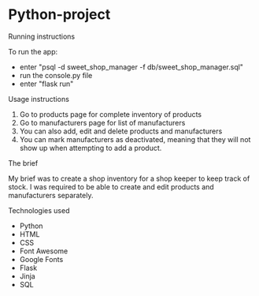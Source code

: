 # Python-project

Running instructions

To run the app:
- enter "psql -d sweet_shop_manager -f db/sweet_shop_manager.sql"
- run the console.py file
- enter "flask run"

Usage instructions

1. Go to products page for complete inventory of products
2. Go to manufacturers page for list of manufacturers
3. You can also add, edit and delete products and manufacturers
4. You can mark manufacturers as deactivated, meaning that they will not show up when attempting to add a product.

The brief

My brief was to create a shop inventory for a shop keeper to keep track of stock.  I was required to be able to create and edit products and manufacturers separately.

Technologies used

- Python
- HTML
- CSS
- Font Awesome
- Google Fonts
- Flask 
- Jinja
- SQL

